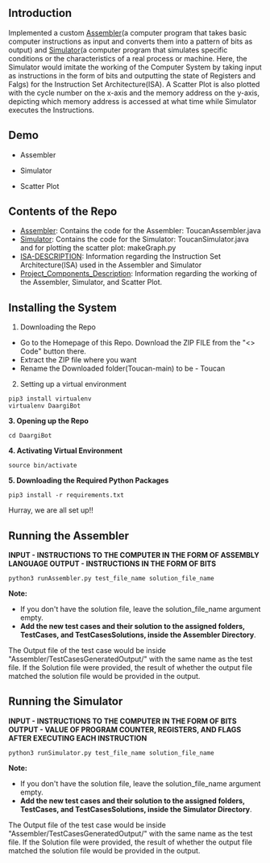 ## Introduction

Implemented a custom [Assembler](https://www.techtarget.com/searchdatacenter/definition/assembler#:~:text=An%20assembler%20is%20a%20program,use%20the%20term%20assembly%20language.)(a computer program that takes basic computer instructions as input and converts them into a pattern of bits as output) and [Simulator](https://www.dictionary.com/browse/simulator)(a computer program that simulates specific conditions or the characteristics of a real process or machine. Here, the Simulator would imitate the working of the Computer System by taking input as instructions in the form of bits and outputting the state of Registers and Falgs) for the Instruction Set Architecture(ISA). A Scatter Plot is also plotted with the cycle number on the x-axis and the memory address on the y-axis, depicting which memory address is accessed at what time while Simulator executes the Instructions.

## Demo

* Assembler


* Simulator


* Scatter Plot


## Contents of the Repo

* [Assembler](https://github.com/abhit-rana/Toucan/tree/main/Assembler): Contains the code for the Assembler: ToucanAssembler.java
* [Simulator](https://github.com/abhit-rana/Toucan/tree/main/Assembler): Contains the code for the Simulator: ToucanSimulator.java and for plotting the scatter plot: makeGraph.py
* [ISA-DESCRIPTION](https://github.com/abhit-rana/Toucan/blob/main/ISA-DESCRIPTION.pdf): Information regarding the Instruction Set Architecture(ISA) used in the Assembler and Simulator
* [Project_Components_Description](https://github.com/abhit-rana/Toucan/blob/main/Porject_Components_Description.pdf): Information regarding the working of the Assembler, Simulator, and Scatter Plot.

## Installing the System

1. Downloading the Repo

* Go to the Homepage of this Repo. Download the ZIP FILE from the "<> Code" button there.
* Extract the ZIP file where you want
* Rename the Downloaded folder(Toucan-main) to be - Toucan

2. Setting up a virtual environment
```
pip3 install virtualenv
virtualenv DaargiBot
```

**3. Opening up the Repo**
```
cd DaargiBot
```

**4. Activating Virtual Environment**
```
source bin/activate
```

**5. Downloading the Required Python Packages**
```
pip3 install -r requirements.txt
```

Hurray, we are all set up!!

## Running the Assembler

**INPUT - INSTRUCTIONS TO THE COMPUTER IN THE FORM OF ASSEMBLY LANGUAGE
OUTPUT - INSTRUCTIONS IN THE FORM OF BITS**

```
python3 runAssembler.py test_file_name solution_file_name
```

**Note:**

* If you don't have the solution file, leave the solution_file_name argument empty.
* **Add the new test cases and their solution to the assigned folders, TestCases, and TestCasesSolutions, inside the Assembler Directory**.

The Output file of the test case would be inside "Assembler/TestCasesGeneratedOutput/" with the same name as the test file. If the Solution file were provided, the result of whether the output file matched the solution file would be provided in the output.

## Running the Simulator

**INPUT - INSTRUCTIONS TO THE COMPUTER IN THE FORM OF BITS
OUTPUT - VALUE OF PROGRAM COUNTER, REGISTERS, AND FLAGS AFTER EXECUTING EACH INSTRUCTION**


```
python3 runSimulator.py test_file_name solution_file_name
```

**Note:**

* If you don't have the solution file, leave the solution_file_name argument empty.
* **Add the new test cases and their solution to the assigned folders, TestCases, and TestCasesSolutions, inside the Simulator Directory**.

The Output file of the test case would be inside "Assembler/TestCasesGeneratedOutput/" with the same name as the test file. If the Solution file were provided, the result of whether the output file matched the solution file would be provided in the output.
